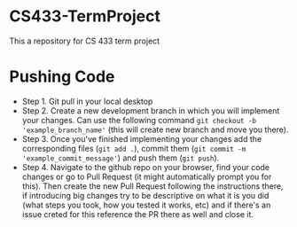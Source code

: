 # CS433-TermProject
This a repository for CS 433 term project

# Pushing Code
- Step 1. Git pull in your local desktop
- Step 2. Create a new development branch in which you will implement your changes. Can use the following command `git checkout -b 'example_branch_name'` (this will create new branch and move you there).
- Step 3. Once you've finished implementing your changes add the corresponding files (`git add .`), commit them (`git commit -m 'example_commit_message'`) and push them (`git push`).
- Step 4. Navigate to the github repo on your browser, find your code changes or go to Pull Request (it might automatically prompt you for this). Then create the new Pull Request following the instructions there, if introducing big changes try to be descriptive on what it is you did (what steps you took, how you tested it works, etc) and if there's an issue creted for this reference the PR there as well and close it.
